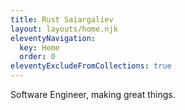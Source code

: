 ```yaml
---
title: Rust Saiargaliev
layout: layouts/home.njk
eleventyNavigation:
  key: Home
  order: 0
eleventyExcludeFromCollections: true
---
```


Software Engineer, making great things.
